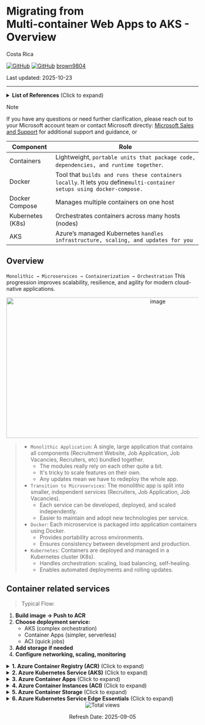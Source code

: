 # Migrating from <br/> Multi-container Web Apps to AKS - Overview 

Costa Rica

[![GitHub](https://badgen.net/badge/icon/github?icon=github&label)](https://github.com)
[![GitHub](https://img.shields.io/badge/--181717?logo=github&logoColor=ffffff)](https://github.com/)
[brown9804](https://github.com/brown9804)

Last updated: 2025-10-23

----------

<details>
<summary><b>List of References</b> (Click to expand)</summary>

</details>

> [!NOTE]
> If you have any questions or need further clarification, please reach out to your Microsoft account team or contact Microsoft directly: [Microsoft Sales and Support](https://support.microsoft.com/contactus?ContactUsExperienceEntryPointAssetId=S.HP.SMC-HOME) for additional support and guidance, or

| Component | Role | 
| --- | --- | 
| Containers | Lightweight, `portable units that package code, dependencies, and runtime together`. | 
| Docker | Tool that `builds and runs these containers locally`. It lets you define`multi-container setups using docker-compose.` |
| Docker Compose | Manages multiple containers on one host |
| Kubernetes (K8s) | Orchestrates containers across many hosts (nodes) | 
| AKS | Azure’s managed Kubernetes `handles infrastructure, scaling, and updates for you` | 

## Overview 

`Monolithic → Microservices → Containerization → Orchestration` This progression improves scalability, resilience, and agility for modern cloud-native applications.

<div align="center">
  <img width="778" height="369" alt="image" src="https://github.com/user-attachments/assets/23f6e6e9-1c37-47f5-afae-e5fcdf847d93" />
</div>

> - `Monolithic Application`: A single, large application that contains all components (Recruitment Website, Job Application, Job Vacancies, Recruiters, etc) bundled together.
>   - The modules really rely on each other quite a bit.
>   - It's tricky to scale features on their own.
>   - Any updates mean we have to redeploy the whole app.
> - `Transition to Microservices`: The monolithic app is split into smaller, independent services (Recruiters, Job Application, Job Vacancies).
>   - Each service can be developed, deployed, and scaled independently.
>   - Easier to maintain and adopt new technologies per service.
> - `Docker`: Each microservice is packaged into application containers using Docker.
>   - Provides portability across environments.
>   - Ensures consistency between development and production.
> - `Kubernetes`: Containers are deployed and managed in a Kubernetes cluster (K8s).
>   - Handles orchestration: scaling, load balancing, self-healing.
>   - Enables automated deployments and rolling updates.

## Container related services

> Typical Flow:

1.  **Build image → Push to ACR**
2.  **Choose deployment service:**
    *   AKS (complex orchestration)
    *   Container Apps (simpler, serverless)
    *   ACI (quick jobs)
3.  **Add storage if needed**
4.  **Configure networking, scaling, monitoring**


<details>
<summary><b> 1. Azure Container Registry (ACR)</b> (Click to expand)</summary>
  
> This is where you store your container images (like Docker images). Think of it as your private container image repository.
> - **When to use:** Almost always if you’re deploying containers in Azure. You build your app locally or in CI/CD, push the image to ACR, and then other services (AKS, Container Apps, etc.) pull from it.
> - **Setup order:** Usually first, because your deployment services need access to the images.
  
</details>

<details>
<summary><b>2. Azure Kubernetes Service (AKS)</b> (Click to expand)</summary>

> A managed Kubernetes cluster for running containerized workloads at scale.
> - **When to use:** If you need orchestration, scaling, and advanced networking for multiple containers or microservices.
> - **Relation to ACR:** AKS pulls images from ACR to run your pods.
> - **Setup order:** After ACR is ready and your images are pushed.

</details>

<details>
<summary><b>3. Azure Container Apps</b> (Click to expand)</summary>

> A serverless container platform for microservices and apps without managing Kubernetes directly.
> - **When to use:** If you want simplicity and autoscaling without the complexity of AKS.
> - **Relation to ACR:** Same as AKS, pulls images from ACR.
> - **Setup order:** After ACR.

</details>

<details>
<summary><b>4. Azure Container Instances (ACI)</b> (Click to expand)</summary>

> Run containers quickly without orchestration, good for short-lived tasks or simple apps.
> - **When to use:** For lightweight workloads or batch jobs.
> - **Relation to ACR:** Can also pull images from ACR.

</details>

<details>
<summary><b>5. Azure Container Storage</b> (Click to expand)</summary>

> Persistent storage for stateful containers.
> - **When to use:** If your containers need to keep data beyond their lifecycle (e.g., databases).
> - **Setup order:** Alongside AKS or Container Apps if needed.

</details>

<details>
<summary><b>6. Azure Kubernetes Service Edge Essentials</b> (Click to expand)</summary>

> On-premises Kubernetes for edge scenarios.
> - **When to use:** If you need hybrid or edge deployments.

</details>

<!-- START BADGE -->
<div align="center">
  <img src="https://img.shields.io/badge/Total%20views-1443-limegreen" alt="Total views">
  <p>Refresh Date: 2025-09-05</p>
</div>
<!-- END BADGE -->

